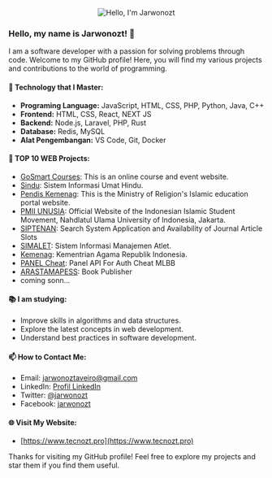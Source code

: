 <p align="center">
  <img src="https://github.com/jarwonozt.png" alt="Hello, I'm Jarwonozt" />
</p>

### Hello, my name is Jarwonozt! 👋

I am a software developer with a passion for solving problems through code. Welcome to my GitHub profile! Here, you will find my various projects and contributions to the world of programming.

#### 🚀 Technology that I Master:

- **Programing Language:** JavaScript, HTML, CSS, PHP, Python, Java, C++
- **Frontend:** HTML, CSS, React, NEXT JS
- **Backend:** Node.js, Laravel, PHP, Rust
- **Database:** Redis, MySQL
- **Alat Pengembangan:** VS Code, Git, Docker

#### 💼 TOP 10 WEB Projects:

- [GoSmart Courses](https://gosmart.id): This is an online course and event website.
- [Sindu](https://sindu.kemenag.go.id): Sistem Informasi Umat Hindu.
- [Pendis Kemenag](https://pendis.kemenag.go.id): This is the Ministry of Religion's Islamic education portal website.
- [PMII UNUSIA](https://pmiiunusia.id): Official Website of the Indonesian Islamic Student Movement, Nahdlatul Ulama University of Indonesia, Jakarta.
- [SIPTENAN](https://siptenan.apji.org): Search System Application and Availability of Journal Article Slots
- [SIMALET](https://si-ponkaisa.my.id/): Sistem Informasi Manajemen Atlet.
- [Kemenag](https://kemenag.go.id): Kementrian Agama Republik Indonesia.
- [PANEL Cheat](https://hanoman.androidapp.io): Panel API For Auth Cheat MLBB
- [ARASTAMAPESS](https://arastamapress.id): Book Publisher
- coming sonn...

#### 📚 I am studying:

- Improve skills in algorithms and data structures.
- Explore the latest concepts in web development.
- Understand best practices in software development.

#### 📫 How to Contact Me:

- Email: [jarwonoztaveiro@gmail.com](mailto:jarwonoztaveiro@email.com)
- LinkedIn: [Profil LinkedIn](https://id.linkedin.com/in/jarwonozt-aveiro-9545851b9)
- Twitter: [@jarwonozt](https://twitter.com/coinimax)
- Facebook: [jarwonozt](https://facebook.com/jarwonozt.jarwonozt)

#### 🌐 Visit My Website:

- [https://www.tecnozt.pro](https://www.tecnozt.pro)

Thanks for visiting my GitHub profile! Feel free to explore my projects and star them if you find them useful.
